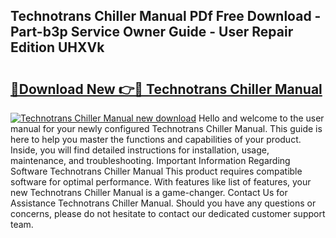 ## Technotrans Chiller Manual PDf Free Download - Part-b3p Service Owner Guide - User Repair Edition UHXVk

# <h2><a href="http://cf20029.oget.top/?id=Technotrans+Chiller+Manual">🔗Download New 👉🔴 Technotrans Chiller Manual</a></h2>

[![Technotrans Chiller Manual new download](https://i.imgur.com/5g1atiW.png)](http://cf20029.oget.top/?id=Technotrans+Chiller+Manual)
Hello and welcome to the user manual for your newly configured Technotrans Chiller Manual. This guide is here to help you master the functions and capabilities of your product. Inside, you will find detailed instructions for installation, usage, maintenance, and troubleshooting. Important Information Regarding Software Technotrans Chiller Manual This product requires compatible software for optimal performance. With features like list of features, your new Technotrans Chiller Manual is a game-changer. Contact Us for Assistance Technotrans Chiller Manual. Should you have any questions or concerns, please do not hesitate to contact our dedicated customer support team.

